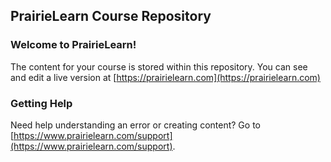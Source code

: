 ## PrairieLearn Course Repository

### Welcome to PrairieLearn!

The content for your course is stored within this repository.
You can see and edit a live version at [https://prairielearn.com](https://prairielearn.com)

### Getting Help

Need help understanding an error or creating content? Go to [https://www.prairielearn.com/support](https://www.prairielearn.com/support).
